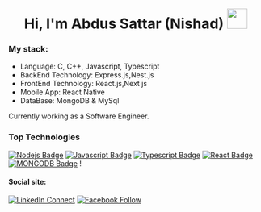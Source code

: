 <h1 align="Center">  Hi, I'm Abdus Sattar (Nishad)  <img src="https://media.giphy.com/media/WUlplcMpOCEmTGBtBW/giphy.gif" width="40px"> </h1>

### My stack:
* Language: C, C++, Javascript, Typescript
* BackEnd Technology: Express.js,Nest.js
* FrontEnd Technology: React.js,Next js 
* Mobile App: React Native
* DataBase: MongoDB & MySql


Currently working as a Software Engineer. </b>
</br>


### Top Technologies

[![Nodejs Badge](https://img.shields.io/badge/-Nodejs-3C873A?style=for-the-badge&labelColor=black&logo=node.js&logoColor=3C873A)](#) [![Javascript Badge](https://img.shields.io/badge/-Javascript-F0DB4F?style=for-the-badge&labelColor=black&logo=javascript&logoColor=F0DB4F)](#) [![Typescript Badge](https://img.shields.io/badge/-Typescript-007acc?style=for-the-badge&labelColor=black&logo=typescript&logoColor=007acc)](#) [![React Badge](https://img.shields.io/badge/-React-61DBFB?style=for-the-badge&labelColor=black&logo=react&logoColor=61DBFB)](#) [![MONGODB Badge](https://img.shields.io/badge/MongoDB-4EA94B?style=for-the-badge&logo=mongodb&logoColor=white)](#) ! </br>

#### Social site: 
[![LinkedIn Connect](https://img.shields.io/badge/LinkedIn-0077B5?style=for-the-badge&logo=linkedin&logoColor=white)](https://www.linkedin.com/in/abdus-sattar-793606140/) 
[![Facebook Follow](https://img.shields.io/badge/Facebook-1877F2?style=for-the-badge&logo=facebook&logoColor=white)](https://www.facebook.com/kh.nishad.9)
